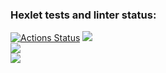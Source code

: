### Hexlet tests and linter status:
[![Actions Status](https://github.com/jeka34volg/php-project-45/workflows/hexlet-check/badge.svg)](https://github.com/jeka34volg/php-project-45/actions)
<a href="https://codeclimate.com/github/jeka34volg/php-project-45/maintainability"><img src="https://api.codeclimate.com/v1/badges/4f1528020c29f41fdef2/maintainability" /></a></br>
<a href="https://asciinema.org/a/605984" target="_blank"><img src="https://asciinema.org/a/605984.svg" /></a></br>
<a href="https://asciinema.org/a/606233" target="_blank"><img src="https://asciinema.org/a/606233.svg" /></a> </br>
